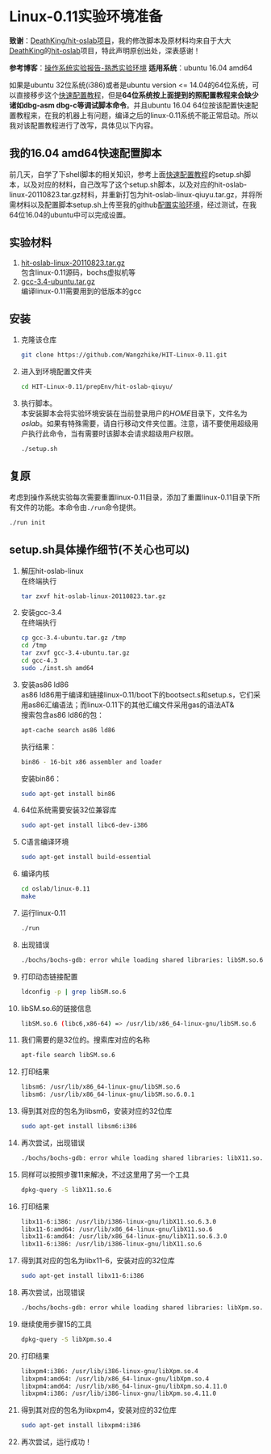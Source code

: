 # Linux-0.11实验环境准备

**致谢**：[DeathKing/hit-oslab项目](https://github.com/DeathKing/hit-oslab)，我的修改脚本及原材料均来自于大大[DeathKing](https://github.com/DeathKing)的[hit-oslab](https://github.com/DeathKing/hit-oslab)项目，特此声明原创出处，深表感谢！

**参考博客**：[操作系统实验报告-熟悉实验环境](http://www.cnblogs.com/tradoff/p/5693710.html)
**适用系统**：ubuntu 16.04 amd64


如果是ubuntu 32位系统(i386)或者是ubuntu version <= 14.04的64位系统，可以直接移步这个[快速配置教程](https://github.com/DeathKing/hit-oslab)，但是**64位系统按上面提到的照配置教程来会缺少诸如dbg-asm dbg-c等调试脚本命令**。并且ubuntu 16.04 64位按该配置快速配置教程来，在我的机器上有问题，编译之后的linux-0.11系统不能正常启动。所以我对该配置教程进行了改写，具体见以下内容。

## 我的16.04 amd64快速配置脚本		
前几天，自学了下shell脚本的相关知识，参考上面[快速配置教程](https://github.com/DeathKing/hit-oslab)的setup.sh脚本，以及对应的材料，自己改写了这个setup.sh脚本，以及对应的hit-oslab-linux-20110823.tar.gz材料，并重新打包为hit-oslab-linux-qiuyu.tar.gz，并将所需材料以及配置脚本setup.sh上传至我的github[配置实验环境](https://github.com/Wangzhike/HIT-Linux-0.11/tree/master/prepEnv)，经过测试，在我64位16.04的ubuntu中可以完成设置。		

## 实验材料
1. [hit-oslab-linux-20110823.tar.gz](https://github.com/hoverwinter/HIT-OSLab/tree/master/Resources)		
	包含linux-0.11源码，bochs虚拟机等
2. [gcc-3.4-ubuntu.tar.gz](https://github.com/hoverwinter/HIT-OSLab/tree/master/Resources)		
	编译linux-0.11需要用到的低版本的gcc

## 安装
1. 克隆该仓库
	```bash
	git clone https://github.com/Wangzhike/HIT-Linux-0.11.git
	```
2. 进入到环境配置文件夹
	```bash
	cd HIT-Linux-0.11/prepEnv/hit-oslab-qiuyu/
	```

3. 执行脚本。     
本安装脚本会将实验环境安装在当前登录用户的*HOME*目录下，文件名为*oslab*。如果有特殊需要，请自行移动文件夹位置。注意，请不要使用超级用户执行此命令，当有需要时该脚本会请求超级用户权限。
	```bash
	./setup.sh
	```

## 复原
考虑到操作系统实验每次需要重置linux-0.11目录，添加了重置linux-0.11目录下所有文件的功能。本命令由`./run`命令提供。
 ```bash
 ./run init
 ```

## setup.sh具体操作细节(不关心也可以)
1.	解压hit-oslab-linux		
	在终端执行
	```sh
	tar zxvf hit-oslab-linux-20110823.tar.gz
	```
2.	安装gcc-3.4		
	在终端执行		
	```sh
	cp gcc-3.4-ubuntu.tar.gz /tmp
	cd /tmp		
	tar zxvf gcc-3.4-ubuntu.tar.gz		
	cd gcc-4.3		
	sudo ./inst.sh amd64		
	```
3.	安装as86 ld86		
	as86 ld86用于编译和链接linux-0.11/boot下的bootsect.s和setup.s，它们采用as86汇编语法；而linux-0.11下的其他汇编文件采用gas的语法AT&		
	搜索包含as86 ld86的包：		
	```sh
	apt-cache search as86 ld86
	```
	执行结果：				
	```sh
	bin86 - 16-bit x86 assembler and loader
	```
	安装bin86：				
	```sh
	sudo apt-get install bin86
	```
4.	64位系统需要安装32位兼容库				
	```sh
	sudo apt-get install libc6-dev-i386
	```
5.	C语言编译环境		
	```sh
	sudo apt-get install build-essential
	```
6.	编译内核
	```sh
  	cd oslab/linux-0.11
  	make
  	```
7.	运行linux-0.11
	```sh
  	./run
  	```
8.	出现错误
	```sh
  	./bochs/bochs-gdb: error while loading shared libraries: libSM.so.6: cannot open shared object file: No such file or directory
	```		
9.	打印动态链接配置
	```sh
  	ldconfig -p | grep libSM.so.6
  	```
10.	libSM.so.6的链接信息		
	```sh
  	libSM.so.6 (libc6,x86-64) => /usr/lib/x86_64-linux-gnu/libSM.so.6
  	```
11.	我们需要的是32位的。搜索库对应的名称		
	```sh
  	apt-file search libSM.so.6
  	```
12.	打印结果		
	```sh
  	libsm6: /usr/lib/x86_64-linux-gnu/libSM.so.6
	libsm6: /usr/lib/x86_64-linux-gnu/libSM.so.6.0.1
  	```
13.	得到其对应的包名为libsm6，安装对应的32位库		
	```sh
  	sudo apt-get install libsm6:i386
  	```
14.	再次尝试，出现错误		
	```sh
	./bochs/bochs-gdb: error while loading shared libraries: libX11.so.6: cannot open shared object file: No such file or directory
	 ```
15.	同样可以按照步骤11来解决，不过这里用了另一个工具
	```sh
	dpkg-query -S libX11.so.6
	```
16.	打印结果		
	```sh
	libx11-6:i386: /usr/lib/i386-linux-gnu/libX11.so.6.3.0
	libx11-6:amd64: /usr/lib/x86_64-linux-gnu/libX11.so.6
	libx11-6:amd64: /usr/lib/x86_64-linux-gnu/libX11.so.6.3.0
	libx11-6:i386: /usr/lib/i386-linux-gnu/libX11.so.6
    ```
17.	得到其对应的包名为libx11-6，安装对应的32位库		
	```sh
	sudo apt-get install libx11-6:i386
	```
18.	再次尝试，出现错误		
	```sh
	./bochs/bochs-gdb: error while loading shared libraries: libXpm.so.4: cannot open shared object file: No such file or directory
	```
19.	继续使用步骤15的工具		
	```sh
	dpkg-query -S libXpm.so.4
	```
20.	打印结果		
	```sh
	libxpm4:i386: /usr/lib/i386-linux-gnu/libXpm.so.4
	libxpm4:amd64: /usr/lib/x86_64-linux-gnu/libXpm.so.4
	libxpm4:amd64: /usr/lib/x86_64-linux-gnu/libXpm.so.4.11.0
	libxpm4:i386: /usr/lib/i386-linux-gnu/libXpm.so.4.11.0
	```
21.	得到其对应的包名为libxpm4，安装对应的32位库		
	```sh 
	sudo apt-get install libxpm4:i386
	```
22.	再次尝试，运行成功！

